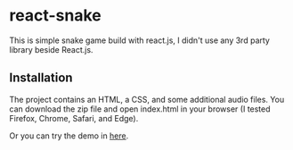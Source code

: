 # react-snake
This is simple snake game build with react.js, I didn't use any 3rd party library beside React.js.

## Installation
The project contains an HTML, a CSS, and some additional audio files. You can download the zip file and open index.html in your browser (I tested Firefox, Chrome, Safari, and Edge).

Or you can try the demo in [here](https://nsun1989.github.io/react-snake/).
